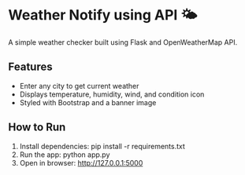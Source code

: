 # Weather Notify using API 🌤️

A simple weather checker built using Flask and OpenWeatherMap API.

## Features
- Enter any city to get current weather
- Displays temperature, humidity, wind, and condition icon
- Styled with Bootstrap and a banner image

## How to Run
1. Install dependencies:
   pip install -r requirements.txt
2. Run the app:
   python app.py
3. Open in browser:
   http://127.0.0.1:5000
